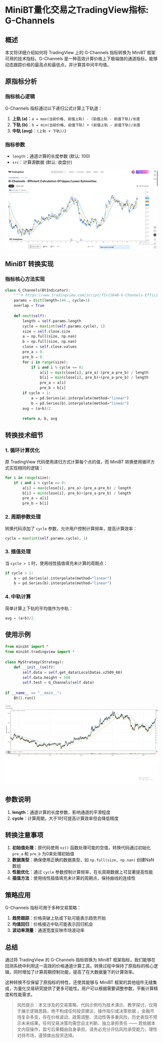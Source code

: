 # **MiniBT量化交易之TradingView指标: G-Channels**

## 概述

本文将详细介绍如何将 TradingView 上的 G-Channels 指标转换为 MiniBT 框架可用的技术指标。G-Channels 是一种高效计算价格上下极端值的通道指标，能够动态跟踪价格的最高点和最低点，并计算其中间平均值。

## 原指标分析

### 指标核心逻辑

G-Channels 指标通过以下递归公式计算上下轨道：

1. **上轨 (a)**：`a = max(当前价格, 前值上轨) - (前值上轨 - 前值下轨)/长度`
2. **下轨 (b)**：`b = min(当前价格, 前值下轨) + (前值上轨 - 前值下轨)/长度`
3. **中轨 (avg)**：`(上轨 + 下轨)/2`

### 指标参数

- `length`：通道计算的长度参数 (默认: 100)
- `src`：计算源数据 (默认: 收盘价)

![](../plot/3_2_1.png)

## MiniBT 转换实现

### 指标核心方法实现

```python
class G_Channels(BtIndicator):
    """✈ https://www.tradingview.com/script/fIvlS64B-G-Channels-Efficient-Calculation-Of-Upper-Lower-Extremities/"""
    params = dict(length=144., cycle=1)
    overlap = True

    def next(self):
        length = self.params.length
        cycle = max(int(self.params.cycle), 1)
        size = self.close.size
        a = np.full(size, np.nan)
        b = np.full(size, np.nan)
        close = self.close.values
        pre_a = 0.
        pre_b = 0.
        for i in range(size):
            if i and i % cycle == 0:
                a[i] = max(close[i], pre_a)-(pre_a-pre_b) / length
                b[i] = min(close[i], pre_b)+(pre_a-pre_b) / length
                pre_a = a[i]
                pre_b = b[i]
        if cycle > 1:
            a = pd.Series(a).interpolate(method="linear")
            b = pd.Series(b).interpolate(method="linear")
        avg = (a+b)/2.

        return a, b, avg
```

## 转换技术细节

### 1. 循环计算优化

原 TradingView 代码使用递归方式计算每个点的值，而 MiniBT 转换使用循环方式实现相同的逻辑：

```python
for i in range(size):
    if i and i % cycle == 0:
        a[i] = max(close[i], pre_a)-(pre_a-pre_b) / length
        b[i] = min(close[i], pre_b)+(pre_a-pre_b) / length
        pre_a = a[i]
        pre_b = b[i]
```

### 2. 周期参数处理

转换代码添加了 `cycle` 参数，允许用户控制计算频率，提高计算效率：

```python
cycle = max(int(self.params.cycle), 1)
```

### 3. 插值处理

当 `cycle > 1` 时，使用线性插值填充未计算的周期点：

```python
if cycle > 1:
    a = pd.Series(a).interpolate(method="linear")
    b = pd.Series(b).interpolate(method="linear")
```

### 4. 中轨计算

简单计算上下轨的平均值作为中轨：

```python
avg = (a+b)/2.
```

## 使用示例

```python
from minibt import *
from minibt.tradingview import *

class MyStrategy(Strategy):
    def __init__(self):
        self.data = self.get_data(LocalDatas.v2509_60)
        self.data.height = 500
        self.test = G_Channels(self.data)

if __name__ == "__main__":
    Bt().run()
```
![](../plot/3_2_2.png)

## 参数说明

1. **length**：通道计算的长度参数，影响通道的平滑程度
2. **cycle**：计算周期，大于1时可提高计算效率但会降低精度

## 转换注意事项

1. **初始值处理**：原代码使用 `nz()` 函数处理可能的空值，转换代码通过初始化 `pre_a` 和 `pre_b` 为0来处理初始值
2. **数据类型**：确保使用正确的数据类型，如 `np.full(size, np.nan)` 创建NaN数组
3. **性能优化**：通过 `cycle` 参数控制计算频率，在长周期数据上可显著提高性能
4. **插值方法**：使用线性插值填充未计算的周期点，保持曲线的连续性

## 策略应用

G-Channels 指标可用于多种交易策略：

1. **趋势跟踪**：价格突破上轨或下轨可能表示趋势开始
2. **均值回归**：价格接近中轨可能表示回归机会
3. **波动率测量**：通道宽度反映市场波动率

## 总结

通过将 TradingView 的 G-Channels 指标转换为 MiniBT 框架指标，我们能够在回测系统中利用这一高效的价格通道计算工具。转换过程中保持了原指标的核心逻辑，同时增加了计算周期控制功能，提高了在大数据量下的计算效率。

这种转换不仅保留了原指标的特性，还使其能够与 MiniBT 框架的其他组件无缝集成，为量化交易研究提供了更多可能性。用户可以根据需要调整参数，平衡计算精度和性能需求。

> 风险提示：本文涉及的交易策略、代码示例均为技术演示、教学探讨，仅用于展示逻辑思路，绝不构成任何投资建议、操作指引或决策依据 。金融市场复杂多变，存在价格波动、政策调整、流动性等多重风险，历史表现不预示未来结果。任何交易决策均需您自主判断、独立承担责任 —— 若依据本文内容操作，盈亏后果概由自身承担。请务必充分评估风险承受能力，理性对待市场，谨慎做出投资选择。